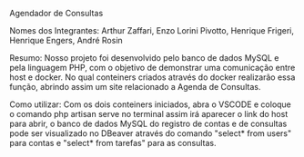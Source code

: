 Agendador de Consultas

Nomes dos Integrantes: Arthur Zaffari, Enzo Lorini Pivotto, Henrique Frigeri, Henrique Engers, André Rosin


Resumo:
Nosso projeto foi desenvolvido pelo banco de dados MySQL e pela linguagem PHP, com o objetivo de demonstrar uma comunicação entre host e docker. No qual conteiners criados através do docker realizarão essa função, abrindo assim um site relacionado a Agenda de Consultas. 

Como utilizar:
Com os dois conteiners iniciados, abra o VSCODE e coloque o comando php artisan serve no terminal assim irá aparecer o link do host para abrir, o banco de dados MySQL  do registro de contas e de consultas pode ser visualizado no DBeaver através do comando "select* from users" para contas e "select* from tarefas" para as consultas. 


